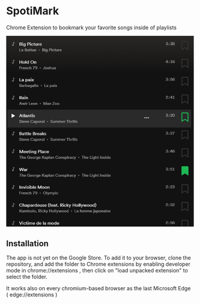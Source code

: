 # SpotiMark

Chrome Extension to bookmark your favorite songs inside of playlists


![Screenshot](Capture.PNG)


## Installation 

The app is not yet on the Google Store. To add it to your browser, clone the repository, and add the folder to Chrome extensions by enabling developer mode in chrome://extensions , then click on "load unpacked extension" to select the folder.

It works also on every chromium-based browser as the last Microsoft Edge ( edge://extensions )



